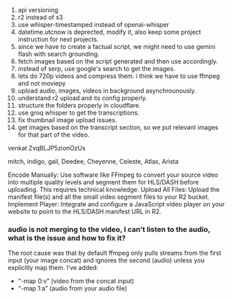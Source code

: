 1. api versioning
2. r2 instead of s3
3. use whisper-timestamped instead of openai-whisper
4. datetime.utcnow is deprected, modify it, also keep some project instruction for next projects. 
5. since we have to create a factual script, we might need to use gemini flash with search grounding. 
6. fetch images based on the script generated and then use accordingly. 
7. instead of serp, use google's search to get the images. 
8. lets do 720p videos and compress them. i think we have to use ffmpeg and not moviepy
9. upload audio, images, videos in background asynchrounously. 
10. understand r2 upload and its config properly. 
11. structure the folders properly in cloudflare.
12. use groq whisper to get the transcriptions. 
13. fix thumbnail image upload issues. 
14. get images based on the transcript section, so we put relevant images for that part of the video. 

venkat
ZvqBLJP5zionOzUs

mitch, indigo, gail, Deedee, Cheyenne, Celeste, Atlas, Arista


Encode Manually: Use software like FFmpeg to convert your source video into multiple quality levels and segment them for HLS/DASH before uploading. This requires technical knowledge.
Upload All Files: Upload the manifest file(s) and all the small video segment files to your R2 bucket.
Implement Player: Integrate and configure a JavaScript video player on your website to point to the HLS/DASH manifest URL in R2.


### audio is not merging to the video, I can't listen to the audio, what is the issue and how to fix it?
The root cause was that by default ffmpeg only pulls streams from the first input (your image concat) and ignores the second (audio) unless you explicitly map them. I’ve added:
- “-map 0:v” (video from the concat input)
- “-map 1:a” (audio from your audio file)